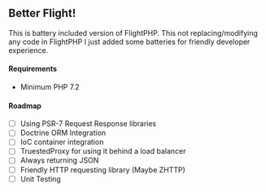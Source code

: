 ## Better Flight! 

This is battery included version of FlightPHP. This not replacing/modifying any code in FlightPHP
I just added some batteries for friendly developer experience.

#### Requirements

- Minimum PHP 7.2

#### Roadmap

- [ ] Using PSR-7 Request Response libraries
- [ ] Doctrine ORM Integration
- [ ] IoC container integration
- [ ] TruestedProxy for using it behind a load balancer
- [ ] Always returning JSON 
- [ ] Friendly HTTP requesting library (Maybe ZHTTP)
- [ ] Unit Testing 